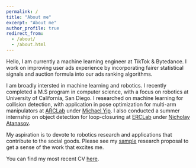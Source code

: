 ```yaml
---
permalink: /
title: "About me"
excerpt: "About me"
author_profile: true
redirect_from: 
  - /about/
  - /about.html
---
```


Hello, I am currently a machine learning engineer at TikTok & Bytedance. I work on improving user ads experience by incorporating fairer statistical signals and auction formula into our ads ranking algorithms. 

I am broadly intersted in machine learning and robotics. I recently completed a M.S program in computer science, with a focus on robotics at University of California, San Diego. I researched on machine learning for collision detection, with application in pose optimization for multi-arm manipulators at [ARCLab](https://sites.google.com/site/ucsdarclab/) under [Michael Yip](https://sites.google.com/site/mikeyip1/). I also conducted a summer internship on object detection for loop-closuring at [ERCLab](http://erl.ucsd.edu/) under [Nicholay Atanasov](https://natanaso.github.io/). 

My aspiration is to devote to robotics research and applications that contribute to the social goods. Please see my [sample](research_proposal_James_short.pdf) research proposal to get a sense of the work that excites me. 

You can find my most recent CV [here](James_resume_public_02_15_21.pdf).
